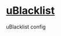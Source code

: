 # [uBlacklist](https://chrome.google.com/webstore/detail/ublacklist/pncfbmialoiaghdehhbnbhkkgmjanfhe)
uBlacklist config
